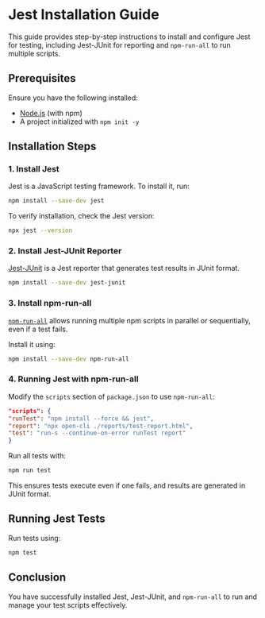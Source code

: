 # Jest Installation Guide

This guide provides step-by-step instructions to install and configure Jest for testing, including Jest-JUnit for reporting and `npm-run-all` to run multiple scripts.

## Prerequisites
Ensure you have the following installed:
- [Node.js](https://nodejs.org/) (with npm)
- A project initialized with `npm init -y`

## Installation Steps

### 1. Install Jest
Jest is a JavaScript testing framework. To install it, run:

```sh
npm install --save-dev jest
```

To verify installation, check the Jest version:
```sh
npx jest --version
```

### 2. Install Jest-JUnit Reporter
[Jest-JUnit](https://www.npmjs.com/package/jest-junit) is a Jest reporter that generates test results in JUnit format.

```sh
npm install --save-dev jest-junit
```
### 3. Install npm-run-all
[`npm-run-all`](https://www.npmjs.com/package/npm-run-all) allows running multiple npm scripts in parallel or sequentially, even if a test fails.

Install it using:

```sh
npm install --save-dev npm-run-all
```

### 4. Running Jest with npm-run-all
Modify the `scripts` section of `package.json` to use `npm-run-all`:

```json
"scripts": {
"runTest": "npm install --force && jest",
"report": "npx open-cli ./reports/test-report.html",
"test": "run-s --continue-on-error runTest report"
}
```

Run all tests with:

```sh
npm run test
```

This ensures tests execute even if one fails, and results are generated in JUnit format.

## Running Jest Tests
Run tests using:

```sh
npm test
```


## Conclusion
You have successfully installed Jest, Jest-JUnit, and `npm-run-all` to run and manage your test scripts effectively.

